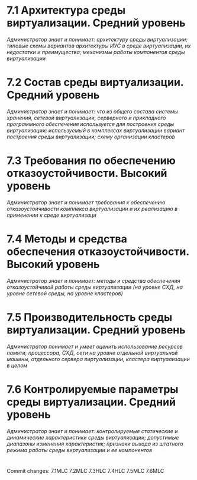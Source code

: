 # **7.1 Архитектура среды виртуализации. Средний уровень**

*Администратор знает и понимает:
архитектуру среды виртуализации;
типовые схемы вариантов архитектуры ИУС в среде виртуализации, их недостатки и преимущества;
механизмы работы компонентов среды виртуализации*
#

# **7.2 Состав среды виртуализации. Средний уровень**

*Администратор знает и понимает:
что из общего состава системы хранения, сетевой виртуализации, серверного и прикладного программного обеспечения используется для построения среды виртуализации;
используемый в комплексах виртуализации вариант построения среды виртуализации;
схему организации кластеров*
#

# **7.3 Требования по обеспечению отказоустойчивости. Высокий уровень**

*Администратор знает и понимает требования к обеспечению отказоустойчивости комплекса виртуализации и их реализацию в применении к среде виртуализаци*
#

# **7.4 Методы и средства обеспечения отказоустойчивости. Высокий уровень**

*Администратор знает и понимает:
методы и средства обеспечения отказоустойчивой работы среды виртуализации (на уровне СХД, на уровне сетевой среды, на уровне кластеров)*
#

# **7.5 Производительность среды виртуализации. Средний уровень**

*Администратор понимает и умеет оценить использование ресурсов памяти, процессора, СХД, сети на уровне отдельной виртуальной машины,
отдельного сервера виртуализации, кластера виртуализации в целом*
#

# **7.6 Контролируемые параметры среды виртуализации. Средний уровень**

*Администратор знает и понимает:
контролируемые статические и динамические характеристики среды виртуализации;
допустимые диапазоны изменения характеристик;
признаки выхода из штатного режима работы среды виртуализации и ее компонентов*
#

Commit changes: 7.1MLC 7.2MLC 7.3HLC 7.4HLC 7.5MLC 7.6MLC
